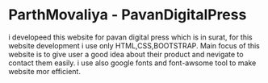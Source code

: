 # ParthMovaliya - PavanDigitalPress
i developeed this website for pavan digital press which is in surat, for this website development i use only HTML,CSS,BOOTSTRAP. Main focus of this website is to give user a good idea about their product and nevigate to contact them easily. 
i use also google fonts and font-awsome tool to make website mor efficient.
